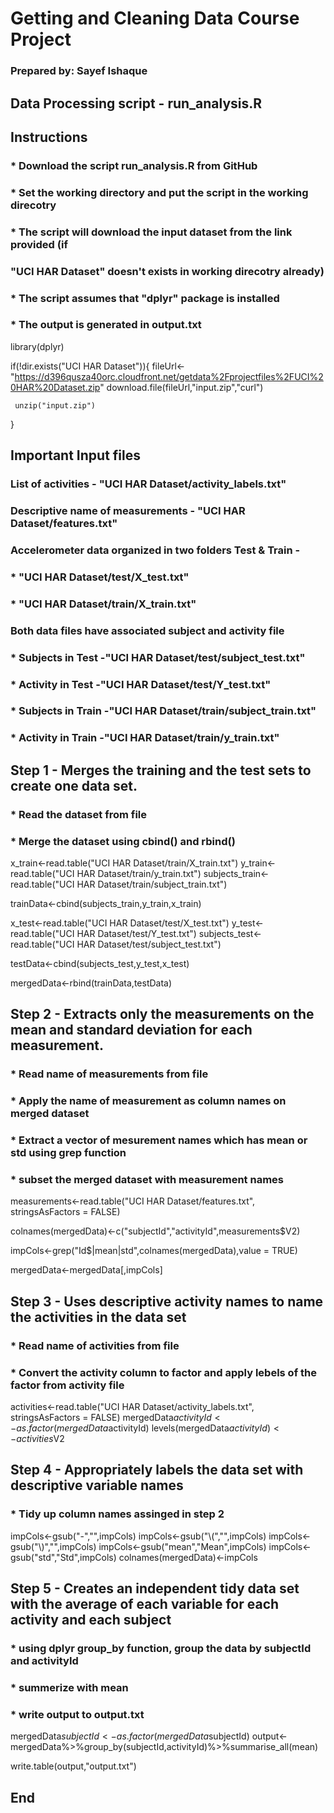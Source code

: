 # Getting and Cleaning Data Course Project
### Prepared by: Sayef Ishaque

## Data Processing script - run_analysis.R

## Instructions
### * Download the script run_analysis.R from GitHub
### * Set the working directory and put the script in the working direcotry
### * The script will download the input dataset from the link provided (if  
### "UCI HAR Dataset" doesn't exists in working direcotry already)
### * The script assumes that "dplyr" package is installed
### * The output is generated in output.txt


library(dplyr)

if(!dir.exists("UCI HAR Dataset")){
     fileUrl<-
          "https://d396qusza40orc.cloudfront.net/getdata%2Fprojectfiles%2FUCI%20HAR%20Dataset.zip"
     download.file(fileUrl,"input.zip","curl")
     
     unzip("input.zip")
}

## Important Input files
### List of activities - "UCI HAR Dataset/activity_labels.txt"
### Descriptive name of measurements - "UCI HAR Dataset/features.txt" 
### Accelerometer data organized in two folders Test & Train -
### * "UCI HAR Dataset/test/X_test.txt"
### * "UCI HAR Dataset/train/X_train.txt"
### Both data files have associated subject and activity file
### * Subjects in Test -"UCI HAR Dataset/test/subject_test.txt" 
### * Activity in Test -"UCI HAR Dataset/test/Y_test.txt" 
### * Subjects in Train -"UCI HAR Dataset/train/subject_train.txt" 
### * Activity in Train -"UCI HAR Dataset/train/y_train.txt" 



## Step 1 - Merges the training and the test sets to create one data set.
### * Read the dataset from file
### * Merge the dataset using cbind() and rbind()

x_train<-read.table("UCI HAR Dataset/train/X_train.txt")
y_train<-read.table("UCI HAR Dataset/train/y_train.txt")
subjects_train<-read.table("UCI HAR Dataset/train/subject_train.txt")

trainData<-cbind(subjects_train,y_train,x_train)

x_test<-read.table("UCI HAR Dataset/test/X_test.txt")
y_test<-read.table("UCI HAR Dataset/test/Y_test.txt")
subjects_test<-read.table("UCI HAR Dataset/test/subject_test.txt")

testData<-cbind(subjects_test,y_test,x_test)

mergedData<-rbind(trainData,testData)

## Step 2 - Extracts only the measurements on the mean and standard deviation for each measurement.
### * Read name of measurements from file
### * Apply the name of measurement as column names on merged dataset
### * Extract a vector of mesurement names which has mean or std using grep function
### * subset the merged dataset with measurement names

measurements<-read.table("UCI HAR Dataset/features.txt", 
                         stringsAsFactors = FALSE)

colnames(mergedData)<-c("subjectId","activityId",measurements$V2)

impCols<-grep("Id$|mean|std",colnames(mergedData),value = TRUE)

mergedData<-mergedData[,impCols]


## Step 3 - Uses descriptive activity names to name the activities in the data set
### * Read name of activities from file
### * Convert the activity column to factor and apply lebels of the factor from activity file

activities<-read.table("UCI HAR Dataset/activity_labels.txt",
                       stringsAsFactors = FALSE)
mergedData$activityId<-as.factor(mergedData$activityId)
levels(mergedData$activityId)<-activities$V2

## Step 4 - Appropriately labels the data set with descriptive variable names
### * Tidy up column names assinged in step 2

impCols<-gsub("-","",impCols)
impCols<-gsub("\\(","",impCols)
impCols<-gsub("\\)","",impCols)
impCols<-gsub("mean","Mean",impCols)
impCols<-gsub("std","Std",impCols)
colnames(mergedData)<-impCols


## Step 5 - Creates an independent tidy data set with the average of each variable for each activity and each subject
### * using dplyr group_by function, group the data by subjectId and activityId
### * summerize with mean
### * write output to output.txt

mergedData$subjectId<-as.factor(mergedData$subjectId)
output<-mergedData%>%group_by(subjectId,activityId)%>%summarise_all(mean)

write.table(output,"output.txt")

## End


